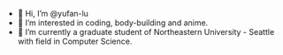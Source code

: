 - 👋 Hi, I’m @yufan-lu
- 👀 I’m interested in coding, body-building and anime.
- 🌱 I’m currently a graduate student of Northeastern University - Seattle with field in Computer Science.

<!---
yufan-lu/yufan-lu is a ✨ special ✨ repository because its `README.md` (this file) appears on your GitHub profile.
You can click the Preview link to take a look at your changes.
--->
